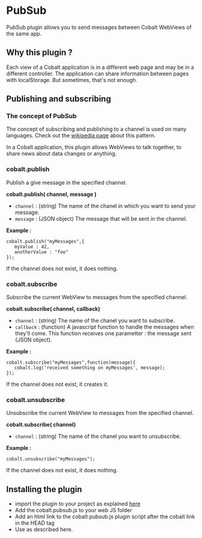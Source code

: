 # PubSub


PubSub plugin allows you to send messages between Cobalt WebViews of the same app.

## Why this plugin ?

Each view of a Cobalt application is in a different web page and may be in a different controller. The application can share information between pages with localStorage. But sometimes, that's not enough.

## Publishing and subscribing

### The concept of PubSub

The concept of subscribing and publishing to a channel is used on many languages. Check out the [wikipedia page](https://en.wikipedia.org/wiki/Publish%E2%80%93subscribe_pattern) about this pattern.

In a Cobalt application, this plugin allows WebViews to talk together, to share news about data changes or anything.

### cobalt.publish

Publish a give message in the specified channel.

**cobalt.publish( channel, message )**

* `channel` : (string) The name of the chanel in which you want to send your message.
* `message` : (JSON object) The message that will be sent in the channel.

**Example :**

    cobalt.publish("myMessages",{
       myValue : 42,
       anotherValue : "foo"
    });

If the channel does not exist, it does nothing.

### cobalt.subscribe

Subscribe the current WebView to messages from the specified channel.

**cobalt.subscribe( channel, callback)**

* `channel` : (string) The name of the chanel you want to subscribe.
* `callback` : (function) A javascript function to handle the messages when they'll come. This function receives one parametter : the message sent (JSON object).

**Example :**

    cobalt.subscribe("myMessages",function(message){
       cobalt.log('received something on myMessages', message);
    });

If the channel does not exist, it creates it.

### cobalt.unsubscribe

Unsubscribe the current WebView to messages from the specified channel.

**cobalt.subscribe( channel)**

* `channel` : (string) The name of the chanel you want to unsubscribe.

**Example :**

    cobalt.unsubscribe("myMessages");

If the channel does not exist, it does nothing.


## Installing the plugin

* import the plugin to your project as explained [here](https://github.com/cobaltians/cobalt/wiki/Plugins-usage)
* Add the cobalt.pubsub.js to your web JS folder
* Add an html link to the cobalt.pubsub.js plugin script after the cobalt link in the HEAD tag
* Use as described here.




